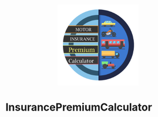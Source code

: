 <p align="center">
	<img src="https://github.com/Abhishekds94/InsurancePremiumCalculator/blob/master/app/src/main/res/drawable/applogo.png" width="220">
</p>

# InsurancePremiumCalculator
